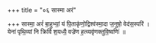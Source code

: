 +++
title = "०६ सास्मा अरं"

+++
सास्मा॒ अरं॑ बा॒हुभ्यां॒ यं पि॒ताकृ॑णो॒द्विश्व॑स्मा॒दा ज॒नुषो॒ वेद॑स॒स्परि॑ ।  
येना॑ पृथि॒व्यां नि क्रिविं॑ श॒यध्यै॒ वज्रे॑ण ह॒त्व्यवृ॑णक्तुवि॒ष्वणिः॑ ॥